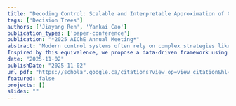 ```yaml
---
title: "Decoding Control: Scalable and Interpretable Approximation of Control Laws with Oblique Decision Trees"
tags: ['Decision Trees']
authors: ['Jiayang Ren', 'Yankai Cao']
publication_types: ['paper-conference']
publication: "*2025 AIChE Annual Meeting*"
abstract: "Modern control systems often rely on complex strategies like Model Predictive Control (MPC), Reinforcement Learning (RL), or other optimal control methods to achieve high performance. However, these advanced control laws frequently suffer from drawbacks that hinder their practical deployment. MPC often demands substantial online computation, making it challenging for real-time applications with fast dynamics [1]. RL policies, particularly those based on deep neural networks, can act as "black boxes," lacking interpretability and making verification difficult, which is a major concern in safety-critical systems [2]. Furthermore, implementing these complex controllers on resource-constrained hardware platforms can be infeasible [3]. There is a need for methods that can capture the performance benefits of these advanced controllers while offering computational efficiency, interpretability, and ease of implementation. Studies on explicit MPC have established that the control law for linear MPC systems is a piecewise affine function of the system state (x) [4]. Building on this, theoretical work has shown that such linear MPC control laws can be exactly represented by a finite-depth oblique decision tree with linear predictions (ODT-LP), as shown in Picture (a). Here, the oblique decision tree structure is used to partition the state space into distinct polyhedral regions (polytopes) using linear combinations of features at branch nodes. Each leaf node corresponds to a specific polytope, where a simple linear control law (u = Fx + g) is applied.
Inspired by this equivalence, we propose a data-driven framework using ODT-LP to learn approximations of control laws directly from sampled data, as shown in Picture (b). This framework is applicable not just to linear MPC but also to complex controllers like nonlinear MPC, RL policies, or other optimal control strategies. The core idea involves generating a dataset of state-action pairs by repeatedly solving the target high-performance controller offline across a representative set of initial states. This dataset trains the ODT-LP model in a supervised manner, where the tree learns to partition the state space using oblique splits (linear combinations of features) at branch nodes and predicts the control action using simple linear models at leaf nodes. This process effectively "decodes" the complex control logic into the explicit, rule-based structure of the ODT-LP. The resulting ODT-LP controller acts as a computationally lightweight surrogate: for linear MPC, it can learn the exact control law, while for nonlinear MPC, RL, or other complex strategies, it learns a near-optimal approximation. One key advantage of this ODT-LP approach is scalability. The method is designed to handle potentially high-dimensional state spaces during offline training and enables extremely fast online execution, significantly reducing the computational burden compared to online optimization. Furthermore, this scalability allows for a tunable trade-off: one can adjust the complexity of the ODT-LP (e.g., tree depth or node number) to balance the fidelity of the control law approximation against the computational cost. This cost includes both offline training effort and online execution speed. Simpler trees offer lower fidelity but faster training and execution, while more complex trees can achieve higher fidelity at the expense of increased computational resources. Another significant advantage is the inherent interpretability offered by the decision tree structure [5]. For any given state, the tree evaluation follows a single, traceable path to a specific leaf node, where a unique and simple linear control law is applied, as shown in Picture (a). This rule-based structure provides transparency, allowing human operators to follow the step-by-step decision logic, enhancing trustworthiness and simplifying verification. By combining these benefits, ODT-LP offers a practical and scalable pathway to deploy near-optimal control performance with significantly reduced computational burden and enhanced interpretability, bridging the gap between advanced control theory and real-world implementation."
date: "2025-11-02"
publishDate: "2025-11-02"
url_pdf: "https://scholar.google.ca/citations?view_op=view_citation&hl=zh-CN&user=M-s3mjAAAAAJ&cstart=100&pagesize=100&citation_for_view=M-s3mjAAAAAJ:tS2w5q8j5-wC"
featured: false
projects: []
slides: ""
---
```


